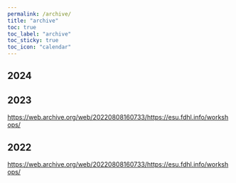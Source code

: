 ```yaml
---
permalink: /archive/
title: "archive"
toc: true
toc_label: "archive"
toc_sticky: true
toc_icon: "calendar"
---
```


## 2024

## 2023
https://web.archive.org/web/20220808160733/https://esu.fdhl.info/workshops/

## 2022
https://web.archive.org/web/20220808160733/https://esu.fdhl.info/workshops/